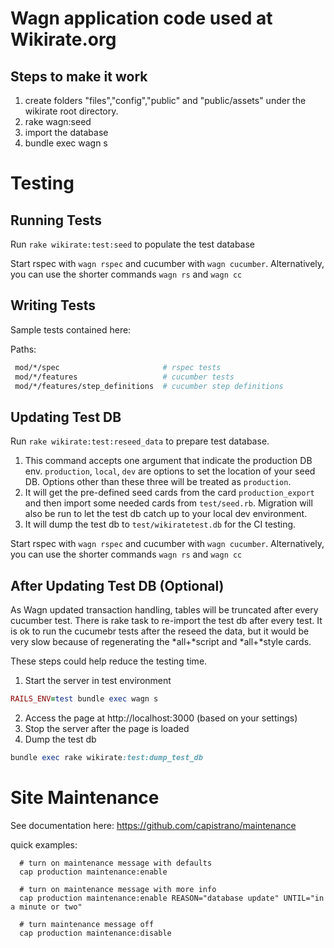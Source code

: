 Wagn application code used at Wikirate.org
=========

Steps to make it work
----

1. create folders "files","config","public" and "public/assets" under the wikirate root directory.
2. rake wagn:seed
3. import the database
4. bundle exec wagn s


Testing
=========

Running Tests
----
Run `rake wikirate:test:seed` to populate the test database

Start rspec with `wagn rspec` and cucumber with `wagn cucumber`.
Alternatively, you can use the shorter commands `wagn rs` and `wagn cc`


Writing Tests
----
Sample tests contained here:

Paths:
```sh
 mod/*/spec                       # rspec tests
 mod/*/features                   # cucumber tests
 mod/*/features/step_definitions  # cucumber step definitions
```

Updating Test DB
----
Run `rake wikirate:test:reseed_data` to prepare test database.
1. This command accepts one argument that indicate the production DB env. `production`, `local`, `dev` are options to set the location of your seed DB. Options other than these three will be treated as `production`.
2. It will get the pre-defined seed cards from the card `production_export` and then import some needed cards from `test/seed.rb`. Migration will also be run to let the test db catch up to your local dev environment.
3. It will dump the test db to `test/wikiratetest.db` for the CI testing.


Start rspec with `wagn rspec` and cucumber with `wagn cucumber`.
Alternatively, you can use the shorter commands `wagn rs` and `wagn cc`

After Updating Test DB (Optional)
----
As Wagn updated transaction handling, tables will be truncated after every cucumber test.
There is rake task to re-import the test db after every test. It is ok to run the cucumebr tests after the reseed the data, but it would be very slow because of regenerating the *all+*script and *all+*style cards.

These steps could help reduce the testing time.
1. Start the server in test environment
```ruby
RAILS_ENV=test bundle exec wagn s
```
2. Access the page at http://localhost:3000 (based on your settings)
3. Stop the server after the page is loaded
4. Dump the test db
```ruby
bundle exec rake wikirate:test:dump_test_db
```

Site Maintenance
================

See documentation here: https://github.com/capistrano/maintenance

quick examples:
```
  # turn on maintenance message with defaults
  cap production maintenance:enable

  # turn on maintenance message with more info
  cap production maintenance:enable REASON="database update" UNTIL="in a minute or two"

  # turn maintenance message off
  cap production maintenance:disable

```